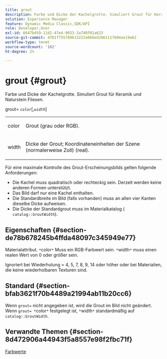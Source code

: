 ```yaml
---
title: grout
description: Farbe und Dicke der Kachelgrotte. Simuliert Grout für Keramik und Naturstein Fliesen.
solution: Experience Manager
feature: Dynamic Media Classic,SDK/API
role: Developer,User
exl-id: 6647b459-11d2-47e4-9033-3a740f01a623
source-git-commit: 4f81f755789613222a66bed2961117604ae19e62
workflow-type: tm+mt
source-wordcount: '162'
ht-degree: 2%

---
```


# grout {#grout}

Farbe und Dicke der Kachelgrotte. Simuliert Grout für Keramik und Naturstein Fliesen.

grout= *`color`*[,*`width`*]

<table id="simpletable_302B78CFC8F14E0F962D1D2064AD1371"> 
 <tr class="strow"> 
  <td class="stentry"> <p> <span class="codeph"> <span class="varname"> color </span> </span> </p> </td>
  <td class="stentry"> <p>Grout (grau oder RGB). </p> </td> 
 </tr> 
 <tr class="strow"> 
  <td class="stentry"> <p> <span class="codeph"> <span class="varname"> width </span> </span> </p> </td>
  <td class="stentry"> <p>Dicke der Grout; Koordinateneinheiten der Szene (normalerweise Zoll) (real). </p> </td>
 </tr> 
</table>

Für eine maximale Kontrolle des Grout-Erscheinungsbilds gelten folgende Anforderungen:

* Die Kachel muss quadratisch oder rechteckig sein. Derzeit werden keine anderen Formen unterstützt.
* Das Bild darf nur eine Kachel enthalten.
* Die Standardbreite im Bild (falls vorhanden) muss an allen vier Kanten dieselbe Dicke aufweisen.
* Die Dicke der Standardgrout muss im Materialkatalog ( `catalog::GroutWidth`).

## Eigenschaften {#section-de78b678245b4ffda48097c345949e77}

Materialattribut. `*`color`*` Muss ein RGB-Farbwert sein. `*`width`*` muss einen realen Wert von 0 oder größer sein.

Ignoriert bei Wiederholung = 4, 5, 7, 8, 9, 14 oder höher oder bei Materialien, die keine wiederholbaren Texturen sind.

## Standard {#section-bfab3621f70b4489a21994ab11b20cc6}

Wenn `grout=` nicht angegeben ist, wird die Grout im Bild nicht geändert. Wenn `grout= *`color`*` festgelegt ist, `*`width`*` standardmäßig auf `catalog::GroutWidth`.

## Verwandte Themen {#section-8d472906a44943f5a8557e98f2fbc71f}

[Farbwerte](../../../../../ir-api/http-protocol/image-rendering-api-ref/c-ir-http-protocol-ref/c-ir-http-protocol-syntax-and-features/r-ir-color-values.md#reference-657f95c0841742d2a55a48bc938303f6)
